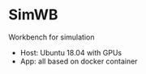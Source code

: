 # SimWB
Workbench for simulation

- Host: Ubuntu 18.04 with GPUs
- App: all based on docker container
